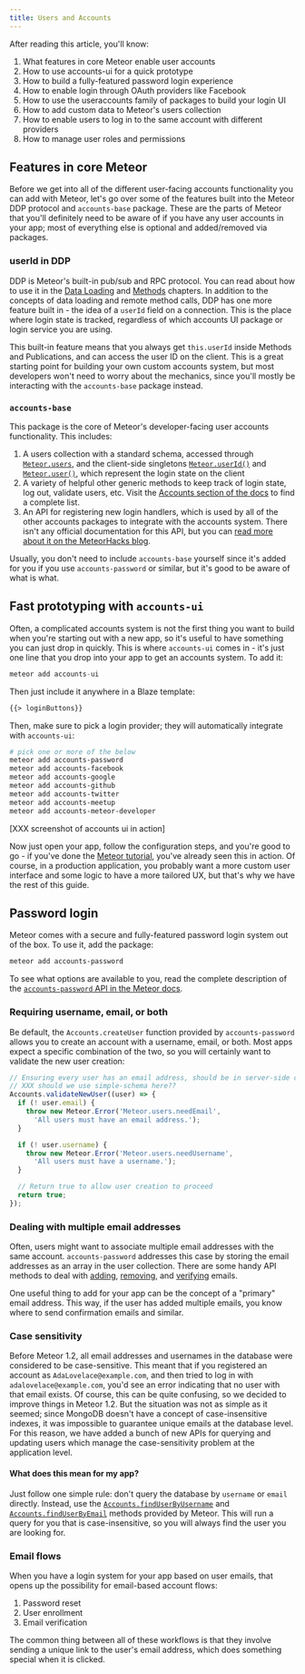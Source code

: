 ```yaml
---
title: Users and Accounts
---
```


After reading this article, you'll know:

1. What features in core Meteor enable user accounts
2. How to use accounts-ui for a quick prototype
3. How to build a fully-featured password login experience
4. How to enable login through OAuth providers like Facebook
5. How to use the useraccounts family of packages to build your login UI
6. How to add custom data to Meteor's users collection
7. How to enable users to log in to the same account with different providers
8. How to manage user roles and permissions

## Features in core Meteor

Before we get into all of the different user-facing accounts functionality you can add with Meteor, let's go over some of the features built into the Meteor DDP protocol and `accounts-base` package. These are the parts of Meteor that you'll definitely need to be aware of if you have any user accounts in your app; most of everything else is optional and added/removed via packages.

### userId in DDP

DDP is Meteor's built-in pub/sub and RPC protocol. You can read about how to use it in the [Data Loading](data-loading.html) and [Methods](methods.html) chapters. In addition to the concepts of data loading and remote method calls, DDP has one more feature built in - the idea of a `userId` field on a connection. This is the place where login state is tracked, regardless of which accounts UI package or login service you are using.

This built-in feature means that you always get `this.userId` inside Methods and Publications, and can access the user ID on the client. This is a great starting point for building your own custom accounts system, but most developers won't need to worry about the mechanics, since you'll mostly be interacting with the `accounts-base` package instead.

### `accounts-base`

This package is the core of Meteor's developer-facing user accounts functionality. This includes:

1. A users collection with a standard schema, accessed through [`Meteor.users`](http://docs.meteor.com/#/full/meteor_users), and the client-side singletons [`Meteor.userId()`](http://docs.meteor.com/#/full/meteor_userid) and [`Meteor.user()`](http://docs.meteor.com/#/full/meteor_user), which represent the login state on the client
2. A variety of helpful other generic methods to keep track of login state, log out, validate users, etc. Visit the [Accounts section of the docs](http://docs.meteor.com/#/full/accounts_api) to find a complete list.
3. An API for registering new login handlers, which is used by all of the other accounts packages to integrate with the accounts system. There isn't any official documentation for this API, but you can [read more about it on the MeteorHacks blog](https://meteorhacks.com/extending-meteor-accounts).

Usually, you don't need to include `accounts-base` yourself since it's added for you if you use `accounts-password` or similar, but it's good to be aware of what is what.

## Fast prototyping with `accounts-ui`

Often, a complicated accounts system is not the first thing you want to build when you're starting out with a new app, so it's useful to have something you can just drop in quickly. This is where `accounts-ui` comes in - it's just one line that you drop into your app to get an accounts system. To add it:

```js
meteor add accounts-ui
```

Then just include it anywhere in a Blaze template:

```html
{{> loginButtons}}
```

Then, make sure to pick a login provider; they will automatically integrate with `accounts-ui`:

```sh
# pick one or more of the below
meteor add accounts-password
meteor add accounts-facebook
meteor add accounts-google
meteor add accounts-github
meteor add accounts-twitter
meteor add accounts-meetup
meteor add accounts-meteor-developer
```

[XXX screenshot of accounts ui in action]

Now just open your app, follow the configuration steps, and you're good to go - if you've done the [Meteor tutorial](https://www.meteor.com/tutorials/blaze/adding-user-accounts), you've already seen this in action. Of course, in a production application, you probably want a more custom user interface and some logic to have a more tailored UX, but that's why we have the rest of this guide.

## Password login

Meteor comes with a secure and fully-featured password login system out of the box. To use it, add the package:

```sh
meteor add accounts-password
```

To see what options are available to you, read the complete description of the [`accounts-password` API in the Meteor docs](http://docs.meteor.com/#/full/accounts_passwords).

### Requiring username, email, or both

Be default, the `Accounts.createUser` function provided by `accounts-password` allows you to create an account with a username, email, or both. Most apps expect a specific combination of the two, so you will certainly want to validate the new user creation:

```js
// Ensuring every user has an email address, should be in server-side code
// XXX should we use simple-schema here??
Accounts.validateNewUser((user) => {
  if (! user.email) {
    throw new Meteor.Error('Meteor.users.needEmail',
      'All users must have an email address.');
  }

  if (! user.username) {
    throw new Meteor.Error('Meteor.users.needUsername',
      'All users must have a username.');
  }

  // Return true to allow user creation to proceed
  return true;
});
```

### Dealing with multiple email addresses

Often, users might want to associate multiple email addresses with the same account. `accounts-password` addresses this case by storing the email addresses as an array in the user collection. There are some handy API methods to deal with [adding](http://docs.meteor.com/#/full/Accounts-addEmail), [removing](http://docs.meteor.com/#/full/Accounts-removeEmail), and [verifying](http://docs.meteor.com/#/full/accounts_verifyemail) emails.

One useful thing to add for your app can be the concept of a "primary" email address. This way, if the user has added multiple emails, you know where to send confirmation emails and similar.

### Case sensitivity

Before Meteor 1.2, all email addresses and usernames in the database were considered to be case-sensitive. This meant that if you registered an account as `AdaLovelace@example.com`, and then tried to log in with `adalovelace@example.com`, you'd see an error indicating that no user with that email exists. Of course, this can be quite confusing, so we decided to improve things in Meteor 1.2. But the situation was not as simple as it seemed; since MongoDB doesn't have a concept of case-insensitive indexes, it was impossible to guarantee unique emails at the database level. For this reason, we have added a bunch of new APIs for querying and updating users which manage the case-sensitivity problem at the application level.

#### What does this mean for my app?

Just follow one simple rule: don't query the database by `username` or `email` directly. Instead, use the [`Accounts.findUserByUsername`](http://docs.meteor.com/#/full/Accounts-findUserByUsername) and [`Accounts.findUserByEmail`](http://docs.meteor.com/#/full/Accounts-findUserByEmail) methods provided by Meteor. This will run a query for you that is case-insensitive, so you will always find the user you are looking for.

### Email flows

When you have a login system for your app based on user emails, that opens up the possibility for email-based account flows:

1. Password reset
1. User enrollment
1. Email verification

The common thing between all of these workflows is that they involve sending a unique link to the user's email address, which does something special when it is clicked.

